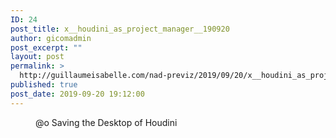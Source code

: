 ```yaml
---
ID: 24
post_title: x__houdini_as_project_manager__190920
author: gicomadmin
post_excerpt: ""
layout: post
permalink: >
  http://guillaumeisabelle.com/nad-previz/2019/09/20/x__houdini_as_project_manager__190920/
published: true
post_date: 2019-09-20 19:12:00
---
```

<!-- wp:image {"id":25} -->
<figure class="wp-block-image"><img src="http://guillaumeisabelle.com/nad-previz/wp-content/uploads/sites/19/2019/09/image-3.png" alt="" class="wp-image-25"/><figcaption>@o Saving the Desktop of Houdini</figcaption></figure>
<!-- /wp:image -->